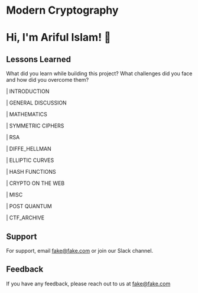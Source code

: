 
# Modern Cryptography






# Hi, I'm Ariful Islam! 👋


## Lessons Learned

What did you learn while building this project? What challenges did you face and how did you overcome them?

| INTRODUCTION

| GENERAL DISCUSSION

| MATHEMATICS

| SYMMETRIC CIPHERS

| RSA

| DIFFE_HELLMAN

| ELLIPTIC CURVES

| HASH FUNCTIONS

| CRYPTO ON THE WEB

| MISC 

| POST QUANTUM

| CTF_ARCHIVE

## Support

For support, email fake@fake.com or join our Slack channel.


## Feedback

If you have any feedback, please reach out to us at fake@fake.com

